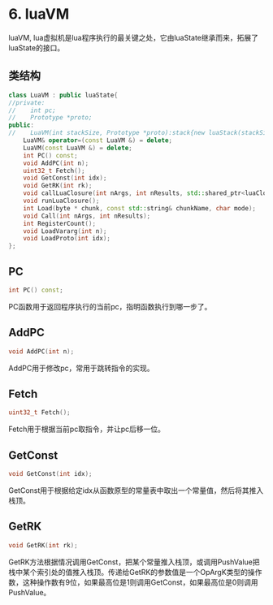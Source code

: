 # 6. luaVM

luaVM, lua虚拟机是lua程序执行的最关键之处，它由luaState继承而来，拓展了luaState的接口。

## 类结构

```c++
class LuaVM : public luaState{
//private:
//    int pc;
//    Prototype *proto;
public:
//    LuaVM(int stackSize, Prototype *proto):stack{new luaStack(stackSize)},proto{proto}, pc{0}{};
    LuaVM& operator=(const LuaVM &) = delete;
    LuaVM(const LuaVM &) = delete;
    int PC() const;
    void AddPC(int n);
    uint32_t Fetch();
    void GetConst(int idx);
    void GetRK(int rk);
    void callLuaClosure(int nArgs, int nResults, std::shared_ptr<luaClosure> & c);
    void runLuaClosure();
    int Load(byte * chunk, const std::string& chunkName, char mode);
    void Call(int nArgs, int nResults);
    int RegisterCount();
    void LoadVararg(int n);
    void LoadProto(int idx);
};
```

## PC

```c++
int PC() const;
```

PC函数用于返回程序执行的当前pc，指明函数执行到哪一步了。

## AddPC

```c++
void AddPC(int n);
```

AddPC用于修改pc，常用于跳转指令的实现。

## Fetch

```c++
uint32_t Fetch();
```

Fetch用于根据当前pc取指令，并让pc后移一位。

## GetConst

```c++
void GetConst(int idx);
```

GetConst用于根据给定idx从函数原型的常量表中取出一个常量值，然后将其推入栈顶。

## GetRK

```c++
void GetRK(int rk);
```

GetRK方法根据情况调用GetConst，把某个常量推入栈顶，或调用PushValue把栈中某个索引处的值推入栈顶。传递给GetRK的参数值是一个OpArgK类型的操作数，这种操作数有9位，如果最高位是1则调用GetConst，如果最高位是0则调用PushValue。

